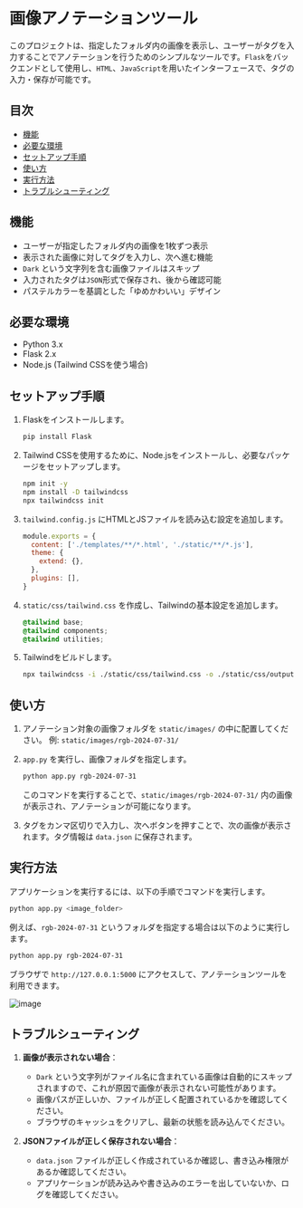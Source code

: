 
# 画像アノテーションツール

このプロジェクトは、指定したフォルダ内の画像を表示し、ユーザーがタグを入力することでアノテーションを行うためのシンプルなツールです。`Flask`をバックエンドとして使用し、`HTML`、`JavaScript`を用いたインターフェースで、タグの入力・保存が可能です。

## 目次
- [機能](#機能)
- [必要な環境](#必要な環境)
- [セットアップ手順](#セットアップ手順)
- [使い方](#使い方)
- [実行方法](#実行方法)
- [トラブルシューティング](#トラブルシューティング)

## 機能
- ユーザーが指定したフォルダ内の画像を1枚ずつ表示
- 表示された画像に対してタグを入力し、次へ進む機能
- `Dark` という文字列を含む画像ファイルはスキップ
- 入力されたタグは`JSON`形式で保存され、後から確認可能
- パステルカラーを基調とした「ゆめかわいい」デザイン

## 必要な環境
- Python 3.x
- Flask 2.x
- Node.js (Tailwind CSSを使う場合)

## セットアップ手順
1. Flaskをインストールします。

   ```bash
   pip install Flask
   ```

2. Tailwind CSSを使用するために、Node.jsをインストールし、必要なパッケージをセットアップします。

   ```bash
   npm init -y
   npm install -D tailwindcss
   npx tailwindcss init
   ```

3. `tailwind.config.js` にHTMLとJSファイルを読み込む設定を追加します。

   ```javascript
   module.exports = {
     content: ['./templates/**/*.html', './static/**/*.js'],
     theme: {
       extend: {},
     },
     plugins: [],
   }
   ```

4. `static/css/tailwind.css` を作成し、Tailwindの基本設定を追加します。

   ```css
   @tailwind base;
   @tailwind components;
   @tailwind utilities;
   ```

5. Tailwindをビルドします。

   ```bash
   npx tailwindcss -i ./static/css/tailwind.css -o ./static/css/output.css --watch
   ```

## 使い方
1. アノテーション対象の画像フォルダを `static/images/` の中に配置してください。
   例: `static/images/rgb-2024-07-31/`

2. `app.py` を実行し、画像フォルダを指定します。

   ```bash
   python app.py rgb-2024-07-31
   ```

   このコマンドを実行することで、`static/images/rgb-2024-07-31/` 内の画像が表示され、アノテーションが可能になります。

3. タグをカンマ区切りで入力し、次へボタンを押すことで、次の画像が表示されます。タグ情報は `data.json` に保存されます。

## 実行方法
アプリケーションを実行するには、以下の手順でコマンドを実行します。

```bash
python app.py <image_folder>
```

例えば、`rgb-2024-07-31` というフォルダを指定する場合は以下のように実行します。

```bash
python app.py rgb-2024-07-31
```

ブラウザで `http://127.0.0.1:5000` にアクセスして、アノテーションツールを利用できます。

![image](https://github.com/user-attachments/assets/a049c5eb-94b2-4263-8fba-d2625828bb70)


## トラブルシューティング

1. **画像が表示されない場合**：
   - `Dark` という文字列がファイル名に含まれている画像は自動的にスキップされますので、これが原因で画像が表示されない可能性があります。
   - 画像パスが正しいか、ファイルが正しく配置されているかを確認してください。
   - ブラウザのキャッシュをクリアし、最新の状態を読み込んでください。

2. **JSONファイルが正しく保存されない場合**：
   - `data.json` ファイルが正しく作成されているか確認し、書き込み権限があるか確認してください。
   - アプリケーションが読み込みや書き込みのエラーを出していないか、ログを確認してください。
